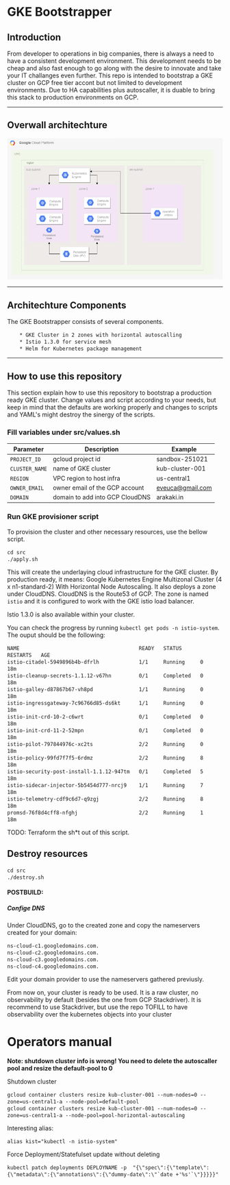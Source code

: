 # GKE Bootstrapper

Introduction
---

From developer to operations in big companies, there is always a need to have a 
consistent development environment. This development needs to be cheap and also
fast enough to go along with the desire to innovate and take your IT challanges
even further. This repo is intended to bootstrap a GKE cluster on GCP free tier
accont but not limited to development environments. Due to HA capabilities plus
autoscaller, it is duable to bring this stack to production environments on GCP.

---
## Overwall architechture

![GKE Cloud Infra Architechture](./src/tmp/gke-bootstrapper-infra.png)

---
## Architechture Components

The GKE Bootstrapper consists of several components.

        * GKE Cluster in 2 zones with horizontal autoscalling
        * Istio 1.3.0 for service mesh
        * Helm for Kubernetes package management

---
## How to use this repository
This section explain how to use this repository to bootstrap a production 
ready GKE cluster. Change values and script according to your needs, but 
keep in mind that the defaults are working properly and changes to scripts
and YAML's might destroy the sinergy of the scripts.

### Fill variables under src/values.sh

| Parameter                | Description                         | Example            |
|--------------------------|-------------------------------------|--------------------|
| `PROJECT_ID`             | gcloud project id                   | sandbox-251021     |
| `CLUSTER_NAME`           | name of GKE cluster                 | kub-cluster-001    |
| `REGION`                 | VPC region to host infra            | us-central1        |
| `OWNER_EMAIL`            | owner email of the GCP account      | eveuca@gmail.com   |
| `DOMAIN`                 | domain to add into GCP CloudDNS     | arakaki.in         |

### Run GKE provisioner script

To provision the cluster and other necessary resources, use the bellow script.

```
cd src
./apply.sh
```

This will create the underlaying cloud infrastructure for the GKE cluster.
By production ready, it means: Google Kubernetes Engine Multizonal Cluster (4 x n1-standard-2) With Horizontal Node Autoscaling. 
It also deploys a zone under CloudDNS. CloudDNS is the Route53 of GCP. 
The zone is named `istio` and it is configured to work with the GKE istio load balancer.

Istio 1.3.0 is also available within your cluster.

You can check the progress by running `kubectl get pods -n istio-system`. The ouput should be the following:

```
NAME                                       READY   STATUS      RESTARTS   AGE
istio-citadel-5949896b4b-dfrlh             1/1     Running     0          18m
istio-cleanup-secrets-1.1.12-v67hn         0/1     Completed   0          18m
istio-galley-d87867b67-vh8pd               1/1     Running     0          18m
istio-ingressgateway-7c96766d85-ds6kt      1/1     Running     0          18m
istio-init-crd-10-2-c6wrt                  0/1     Completed   0          18m
istio-init-crd-11-2-52mpn                  0/1     Completed   0          18m
istio-pilot-797844976c-xc2ts               2/2     Running     0          18m
istio-policy-99fd7f7f5-6rdmz               2/2     Running     8          18m
istio-security-post-install-1.1.12-947tm   0/1     Completed   5          18m
istio-sidecar-injector-5b5454d777-nrcj9    1/1     Running     7          18m
istio-telemetry-cdf9c6d7-q9zgj             2/2     Running     8          18m
promsd-76f8d4cff8-nfghj                    2/2     Running     1          18m
```

TODO: Terraform the sh*t out of this script.

## Destroy resources

```
cd src
./destroy.sh
```

#### POSTBUILD: 

##### Confige DNS
Under CloudDNS, go to the created zone and copy the nameservers created for your domain:

    ns-cloud-c1.googledomains.com.
    ns-cloud-c2.googledomains.com.
    ns-cloud-c3.googledomains.com.
    ns-cloud-c4.googledomains.com.

Edit your domain provider to use the nameservers gathered previusly.

From now on, your cluster is ready to be used. It is a raw cluster, no observability
by default (besides the one from GCP Stackdriver). It is recommend to use Stackdriver, 
but use the repo TOFILL to have observability over the kubernetes objects into your cluster

# Operators manual

**Note: shutdown cluster info is wrong! You need to delete the autoscaller pool and resize the default-pool to 0**

Shutdown cluster 
```
gcloud container clusters resize kub-cluster-001 --num-nodes=0 --zone=us-central1-a --node-pool=default-pool
gcloud container clusters resize kub-cluster-001 --num-nodes=0 --zone=us-central1-a --node-pool=pool-horizontal-autoscaling
```

Interesting alias:
```
alias kist="kubectl -n istio-system"
```

Force Deployment/Statefulset update without deleting
```
kubectl patch deployments DEPLOYNAME -p  "{\"spec\":{\"template\":{\"metadata\":{\"annotations\":{\"dummy-date\":\"`date +'%s'`\"}}}}}"
```